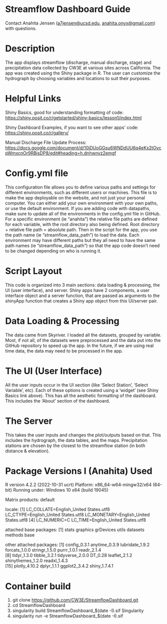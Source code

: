 # Streamflow Dashboard Guide
Contact Anahita Jensen (a7jensen@ucsd.edu, anahita.onyx@gmail.com) with questions.

# Description
The app displays streamflow (discharge, manual discharge, stage) and precipitation data collected by CW3E at various sites across California. The app was created using the Shiny package in R. The user can customize the hydrograph by choosing variables and locations to suit their purposes. 

# Helpful Links
Shiny Basics, good for understanding formatting of code: https://shiny.posit.co/r/getstarted/shiny-basics/lesson1/index.html   

Shiny Dashboard Examples, if you want to see other apps' code: https://shiny.posit.co/r/gallery/   

Manual Discharge File Update Process: https://docs.google.com/document/d/10jDUoGGsu6WNDdUU6q4eKx2tOvcpWmxcnOr9RBisDP8/edit#heading=h.dnhwnvz2emgf   

# Config.yml file 
This configuration file allows you to define various paths and settings for different environments, such as different users or machines. This file is to make the app deployable on the website, and not just your personal computer. You can either add your own environment with your own paths, or use the default environment. If you are adding code with datapaths, make sure to update all of the environments in the config.yml file in GitHub. For a specific environment (ie “anahita”) the relative file paths are defined for each variable, with the root directory also being defined. Root directory + relative file path  = absolute path. Then in the script for the app, you use the path name (ie “streamflow_data_path”) to load the data. Each environment may have different paths but they all need to have the same path names (ie “streamflow_data_path”) so that the app code doesn’t need to be changed depending on who is running it. 

# Script Layout
This code is organized into 3 main sections: data loading & processing, the UI (user interface), and server. Shiny apps have 2 components, a user interface object and a server function, that are passed as arguments to the shinyApp function that creates a Shiny app object from this UI/server pair. 

# Data Loading & Processing
The data came from Skyriver. I loaded all the datasets, grouped by variable. Most, if not all, of the datasets were preprocessed and the data put into the GitHub repository to speed up the app. In the future, if we are using real time data, the data may need to be processed in the app. 

# The UI (User Interface)
All the user inputs occur in the UI section (like ‘Select Station’, ‘Select Variable’, etc). Each of these options is created using a ‘widget’ (see Shiny Basics link above). This has all the aesthetic formatting of the dashboard. This includes the ‘About’ section of the dashboard. 

# The Server
This takes the user inputs and changes the plot/outputs based on that. This includes the hydrograph, the data tables, and the maps. Precipitation stations are chosen by the closest to the streamflow station (in both distance & elevation).

# Package Versions I (Anahita) Used
R version 4.2.2 (2022-10-31 ucrt)
Platform: x86_64-w64-mingw32/x64 (64-bit)
Running under: Windows 10 x64 (build 19045)

Matrix products: default

locale:
[1] LC_COLLATE=English_United States.utf8  LC_CTYPE=English_United States.utf8    LC_MONETARY=English_United States.utf8
[4] LC_NUMERIC=C                           LC_TIME=English_United States.utf8    

attached base packages:
[1] stats     graphics  grDevices utils     datasets  methods   base     

other attached packages:
 [1] config_0.3.1      anytime_0.3.9     lubridate_1.9.2   forcats_1.0.0     stringr_1.5.0     purrr_1.0.1       readr_2.1.4      
 [8] tidyr_1.3.0       tibble_3.2.1      tidyverse_2.0.0   DT_0.28           leaflet_2.1.2     shinythemes_1.2.0 readxl_1.4.3     
[15] plotly_4.10.2     dplyr_1.1.1       ggplot2_3.4.2     shiny_1.7.4.1  

# Container build
1. git clone https://github.com/CW3E/StreamflowDashboard.git
1. cd StreamflowDashboard
1. singularity build StreamflowDashboard_$(date -I).sif Singularity
1. singularity run -e StreamflowDashboard_$(date -I).sif
